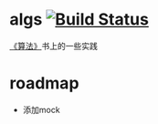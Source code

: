 # algs [![Build Status](https://www.travis-ci.org/ihaohong/algs.svg?branch=master)](https://www.travis-ci.org/ihaohong/algs)
[《算法》](https://book.douban.com/subject/19952400/)书上的一些实践



# roadmap
* 添加mock


